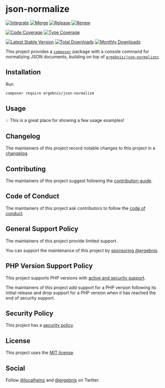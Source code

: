 # json-normalize

[![Integrate](https://github.com/ergebnis/json-normalize/workflows/Integrate/badge.svg)](https://github.com/ergebnis/json-normalize/actions)
[![Merge](https://github.com/ergebnis/json-normalize/workflows/Merge/badge.svg)](https://github.com/ergebnis/json-normalize/actions)
[![Release](https://github.com/ergebnis/json-normalize/workflows/Release/badge.svg)](https://github.com/ergebnis/json-normalize/actions)
[![Renew](https://github.com/ergebnis/json-normalize/workflows/Renew/badge.svg)](https://github.com/ergebnis/json-normalize/actions)

[![Code Coverage](https://codecov.io/gh/ergebnis/json-normalize/branch/main/graph/badge.svg)](https://codecov.io/gh/ergebnis/json-normalize)
[![Type Coverage](https://shepherd.dev/github/ergebnis/json-normalize/coverage.svg)](https://shepherd.dev/github/ergebnis/json-normalize)

[![Latest Stable Version](https://poser.pugx.org/ergebnis/json-normalize/v/stable)](https://packagist.org/packages/ergebnis/json-normalize)
[![Total Downloads](https://poser.pugx.org/ergebnis/json-normalize/downloads)](https://packagist.org/packages/ergebnis/json-normalize)
[![Monthly Downloads](http://poser.pugx.org/ergebnis/json-normalize/d/monthly)](https://packagist.org/packages/ergebnis/json-normalize)

This project provides a [`composer`](https://getcomposer.org) package with a console command for normalizing JSON documents, building on top of [`ergebnis/json-normalizer`](https://github.com/ergebnis/json-normalizer).

## Installation

Run

```sh
composer require ergebnis/json-normalize
```

## Usage

💡 This is a great place for showing a few usage examples!

## Changelog

The maintainers of this project record notable changes to this project in a [changelog](CHANGELOG.md).

## Contributing

The maintainers of this project suggest following the [contribution guide](.github/CONTRIBUTING.md).

## Code of Conduct

The maintainers of this project ask contributors to follow the [code of conduct](https://github.com/ergebnis/.github/blob/main/CODE_OF_CONDUCT.md).

## General Support Policy

The maintainers of this project provide limited support.

You can support the maintenance of this project by [sponsoring @ergebnis](https://github.com/sponsors/ergebnis).

## PHP Version Support Policy

This project supports PHP versions with [active and security support](https://www.php.net/supported-versions.php).

The maintainers of this project add support for a PHP version following its initial release and drop support for a PHP version when it has reached the end of security support.

## Security Policy

This project has a [security policy](.github/SECURITY.md).

## License

This project uses the [MIT license](LICENSE.md).

## Social

Follow [@localheinz](https://twitter.com/intent/follow?screen_name=localheinz) and [@ergebnis](https://twitter.com/intent/follow?screen_name=ergebnis) on Twitter.
